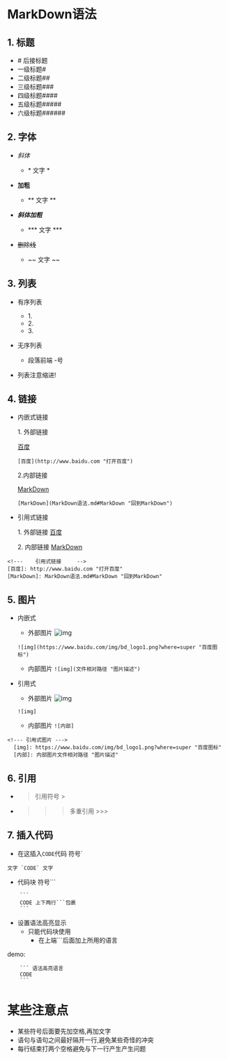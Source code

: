 # MarkDown语法

## 1. 标题
- \# 后接标题
- 一级标题#
- 二级标题##
- 三级标题###
- 四级标题####
- 五级标题#####
- 六级标题######

## 2. **字体**
- *斜体*
  - \* 文字 *

- **加粗**
  - ** 文字 **

- ***斜体加粗***
  - \*** 文字 ***

- ~~删除线~~
  - \~~ 文字 ~~

## 3. **列表**

- 有序列表
  - 1\.
  - 2\.
  - 3\.

- 无序列表
  - 段落前端 -号

- 列表注意缩进!


## 4. **链接**
- 内嵌式链接

  1\. 外部链接

     [百度](http://www.baidu.com "打开百度")

      [百度](http://www.baidu.com "打开百度")

  2\.内部链接

     [MarkDown](MarkDown语法.md#MarkDown "回到MarkDown")

	  [MarkDown](MarkDown语法.md#MarkDown "回到MarkDown")

- 引用式链接

  1\. 外部链接
     [百度]

  2\. 内部链接
  [MarkDown]

<!---    链接     -->
[百度]: http://www.baidu.com "打开百度"
[MarkDown]: MarkDown语法.md#MarkDown "回到MarkDown"

	<!---    引用式链接     -->
	[百度]: http://www.baidu.com "打开百度"
	[MarkDown]: MarkDown语法.md#MarkDown "回到MarkDown"

## 5. **图片**
- 内嵌式
  - 外部图片
  ![img](https://www.baidu.com/img/bd_logo1.png?where=super "百度图标")
  ```
  ![img](https://www.baidu.com/img/bd_logo1.png?where=super "百度图标")
  ```
  - 内部图片
  `![img](文件相对路径 "图片描述")`

- 引用式
  - 外部图片
  ![img]
  ```
  ![img]
  ```
  - 内部图片
  ``![内部]``

```
<!--- 引用式图片 --->
  [img]: https://www.baidu.com/img/bd_logo1.png?where=super "百度图标"
  [内部]: 内部图片文件相对路径 "图片描述"
```

<!--- 引用式图片 --->
  [img]: https://www.baidu.com/img/bd_logo1.png?where=super "百度图标"

## 6. 引用
- >引用符号 \>
- >>>多重引用 \>>>

## 7. 插入代码
- 在这插入`CODE`代码 符号\`
```
文字 `CODE` 文字
```
- 代码块 符号\```
```
    ```
    CODE 上下两行```包裹
    ```
```
- 设置语法高亮显示
  - 只能代码块使用
    - 在上端\```后面加上所用的语言

demo:
```
    ``` 语法高亮语言
    CODE
    ```
```








# 某些注意点
- 某些符号后面要先加空格,再加文字
- 语句与语句之间最好隔开一行,避免某些奇怪的冲突
- 每行结束打两个空格避免与下一行产生产生问题
